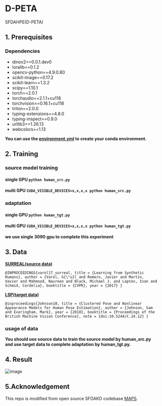 # D-PETA
SFDAHPE(D-PETA)

## 1. Prerequisites

### Dependencies
- dinov2==0.0.1.dev0
- loralib==0.1.2
- opencv-python==4.9.0.80
- scikit-image==0.17.2
- scikit-learn==1.3.2
- scipy==1.10.1
- torch==2.0.1
- torchaudio==2.1.1+cu118
- torchvision==0.16.1+cu118
- triton==2.0.0
- typing-extensions==4.8.0
- typing-inspect==0.9.0
- urllib3==1.26.13
- webcolors==1.13

**You can use the [environment.yml](https://github.com/pvbvcv/D-PETA/blob/main/environment.yml) to create your conda environment.**

## 2. Training
### source model training

#### single GPU  `python human_src.py`
#### multi GPU `CUDA_VISIBLE_DEVICES=x,x,x,x python human_src.py`

### adaptation

#### single GPU  `python human_tgt.py`
#### multi GPU `CUDA_VISIBLE_DEVICES=x,x,x,x python human_tgt.py`
**we use single 3090 gpu to complete this experiment**

## 3. Data
**[SURREAL(source data)]()**

`@INPROCEEDINGS{varol17_surreal,
  title = {Learning from Synthetic Humans},
  author = {Varol, G{\"u}l and Romero, Javier and Martin, Xavier and Mahmood, Naureen and Black, Michael J. and Laptev, Ivan and Schmid, Cordelia},
  booktitle = {CVPR},
  year = {2017}
}`


**[LSP(target data)](https://drive.google.com/file/d/1oXHX57tH7q-8F08sQbm8fwXJEcUWjtF9/view?usp=drive_link)**

`@inproceedings{Johnson10,
   title = {Clustered Pose and Nonlinear Appearance Models for Human Pose Estimation},
   author = {Johnson, Sam and Everingham, Mark},
   year = {2010},
   booktitle = {Proceedings of the British Machine Vision Conference},
   note = {doi:10.5244/C.24.12}
}`

### usage of data

**You should use source data to train the source model by human_src.py and use target data to complete adaptation by human_tgt.py.**

## 4. Result
![image](https://github.com/user-attachments/assets/22f2b41d-1181-41bc-aee3-21f3c8a347cf)

## 5.Acknowledgement
This repo is modified from open source SFDAKD codebase [MAPS](https://github.com/YuheD/MAPS?tab=readme-ov-file).

